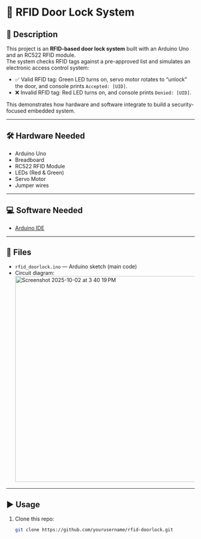 # 🔑 RFID Door Lock System

## 📖 Description
This project is an **RFID-based door lock system** built with an Arduino Uno and an RC522 RFID module.  
The system checks RFID tags against a pre-approved list and simulates an electronic access control system:

- ✅ Valid RFID tag: Green LED turns on, servo motor rotates to “unlock” the door, and console prints `Accepted: [UID]`.  
- ❌ Invalid RFID tag: Red LED turns on, and console prints `Denied: [UID]`.  

This demonstrates how hardware and software integrate to build a security-focused embedded system.

---

## 🛠️ Hardware Needed
- Arduino Uno  
- Breadboard  
- RC522 RFID Module  
- LEDs (Red & Green)  
- Servo Motor  
- Jumper wires  

---

## 💻 Software Needed
- [Arduino IDE](https://www.arduino.cc/en/software)  


---

## 📂 Files
- `rfid_doorlock.ino` — Arduino sketch (main code)  
- Circuit diagram:
   <img width="843" height="550" alt="Screenshot 2025-10-02 at 3 40 19 PM" src="https://github.com/user-attachments/assets/a69c1aa9-5fbc-4aa3-84e4-fa845731bd7a" />

---

## ▶️ Usage
1. Clone this repo:  
   ```bash
   git clone https://github.com/yourusername/rfid-doorlock.git
